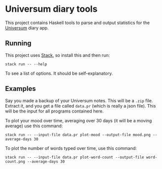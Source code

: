 # Universum diary tools

This project contains Haskell tools to parse and output statistics for the [Universum](https://play.google.com/store/apps/details?id=ru.schustovd.diary&hl=de_CH&gl=CH) diary app.

## Running

This project uses [Stack](https://docs.haskellstack.org/en/stable/README/), so install this and then run:

```
stack run -- --help
```

To see a list of options. It should be self-explanatory.

## Examples

Say you made a backup of your Universum notes. This will be a `.zip` file. Extract it, and you get a file called `data.pr` (which is really a json file). This will be the input for all programs contained here.

To plot your mood over time, averaging over 30 days (it will be a moving average) use this command:

```
stack run -- --input-file data.pr plot-mood --output-file mood.png --average-days 30
```

To plot the number of words typed over time, use this command:

```
stack run -- --input-file data.pr plot-word-count --output-file word-count.png --average-days 30
```
